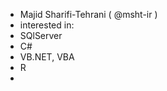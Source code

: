 - Majid Sharifi-Tehrani ( @msht-ir )
- interested in:
- SQlServer
- C#
- VB.NET, VBA
- R 
- 
<!---
msht-ir/msht-ir is a ✨ special ✨ repository because its `README.md` (this file) appears on your GitHub profile.
You can click the Preview link to take a look at your changes.
--->
